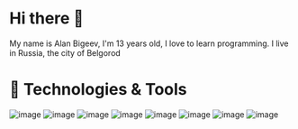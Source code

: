 # Hi there 👋

My name is Alan Bigeev, I'm 13 years old, I love to learn programming. I live in Russia, the city of Belgorod



# 🔧 Technologies & Tools

![image](https://user-images.githubusercontent.com/110280736/224549194-6567779b-7d95-4995-a6c5-d45fbbfc1255.png)
![image](https://user-images.githubusercontent.com/110280736/224549242-f894a4e9-e2f1-4fe5-b7e7-96ebf7998edc.png)
![image](https://user-images.githubusercontent.com/110280736/224549375-6c62a17a-4f87-4033-a25d-a34df75e327a.png)
![image](https://user-images.githubusercontent.com/110280736/224549383-d6d680ad-a104-4907-aafd-ee0b6cd98973.png)
![image](https://user-images.githubusercontent.com/110280736/224549398-09f139c9-6731-4d89-8847-28a46d9f1cde.png)
![image](https://user-images.githubusercontent.com/110280736/224549459-af01a75a-9bf2-4535-85df-4b04c05f154a.png)
![image](https://user-images.githubusercontent.com/110280736/224549496-c4c27731-0910-467d-a952-0b296bb1165a.png)
![image](https://user-images.githubusercontent.com/110280736/224549536-fa600b27-6a72-466b-8019-49522fdfac5b.png)









<!--
**BlingLight/BlingLight** is a ✨ _special_ ✨ repository because its `README.md` (this file) appears on your GitHub profile.

Here are some ideas to get you started:

- 🔭 I’m currently working on ...
- 🌱 I’m currently learning ...
- 👯 I’m looking to collaborate on ...
- 🤔 I’m looking for help with ...
- 💬 Ask me about ...
- 📫 How to reach me: ...
- 😄 Pronouns: ...
- ⚡ Fun fact: ...
-->
